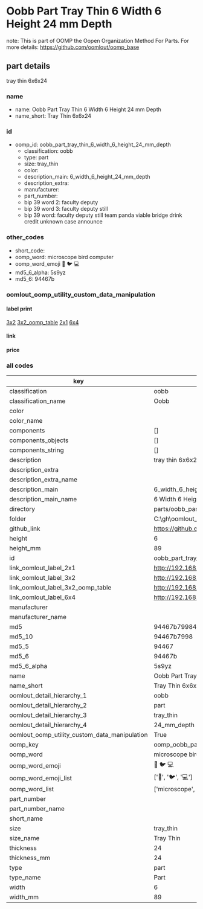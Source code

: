# Oobb Part Tray Thin 6 Width 6 Height 24 mm Depth  

note: This is part of OOMP the Oopen Organization Method For Parts. For more details: https://github.com/oomlout/oomp_base

##  part details
  



tray thin 6x6x24



### name
* name: Oobb Part Tray Thin 6 Width 6 Height 24 mm Depth
* name_short: Tray Thin 6x6x24 
### id
* oomp_id: oobb_part_tray_thin_6_width_6_height_24_mm_depth
  * classification: oobb
  * type: part
  * size: tray_thin
  * color: 
  * description_main: 6_width_6_height_24_mm_depth
  * description_extra: 
  * manufacturer: 
  * part_number: 
  * bip 39 word 2: faculty deputy
  * bip 39 word 3: faculty deputy still
  * bip 39 word: faculty deputy still team panda viable bridge drink credit unknown case announce

### other_codes
* short_code: 
* oomp_word: microscope bird computer
* oomp_word_emoji :microscope: :bird: :computer:
* md5_6_alpha: 5s9yz
* md5_6: 94467b






### oomlout_oomp_utility_custom_data_manipulation
#### label print
[3x2](http://192.168.1.245:1112/?label=oomp%205s9yz)
[3x2_oomp_table](http://192.168.1.108:1112/?label=oomp%205s9yz)
[2x1](http://192.168.1.242:1112/?label=oomp%205s9yz)
[6x4](http://192.168.1.55:1112/?label=oomp%205s9yz)    

#### link

                              

#### price







### all codes 
| key | value |  
| --- | --- |  
| classification | oobb |  
| classification_name | Oobb |  
| color |  |  
| color_name |  |  
| components | [] |  
| components_objects | [] |  
| components_string | [] |  
| description | tray thin 6x6x24 |  
| description_extra |  |  
| description_extra_name |  |  
| description_main | 6_width_6_height_24_mm_depth |  
| description_main_name | 6 Width 6 Height 24 mm Depth |  
| directory | parts/oobb_part_tray_thin_6_width_6_height_24_mm_depth |  
| folder | C:\gh\oomlout_oobb_version_4_generated_parts\parts\oobb_part_tray_thin_6_width_6_height_24_mm_depth |  
| github_link | https://github.com/oomlout/oomlout_oomp_part_src/tree/main/parts/oobb_part_tray_thin_6_width_6_height_24_mm_depth |  
| height | 6 |  
| height_mm | 89 |  
| id | oobb_part_tray_thin_6_width_6_height_24_mm_depth |  
| link_oomlout_label_2x1 | http://192.168.1.242:1112/?label=oomp%205s9yz |  
| link_oomlout_label_3x2 | http://192.168.1.245:1112/?label=oomp%205s9yz |  
| link_oomlout_label_3x2_oomp_table | http://192.168.1.108:1112/?label=oomp%205s9yz |  
| link_oomlout_label_6x4 | http://192.168.1.55:1112/?label=oomp%205s9yz |  
| manufacturer |  |  
| manufacturer_name |  |  
| md5 | 94467b799843037bcd4fbdebab8ed28d |  
| md5_10 | 94467b7998 |  
| md5_5 | 94467 |  
| md5_6 | 94467b |  
| md5_6_alpha | 5s9yz |  
| name | Oobb Part Tray Thin 6 Width 6 Height 24 mm Depth |  
| name_short | Tray Thin 6x6x24  |  
| oomlout_detail_hierarchy_1 | oobb |  
| oomlout_detail_hierarchy_2 | part |  
| oomlout_detail_hierarchy_3 | tray_thin |  
| oomlout_detail_hierarchy_4 | 24_mm_depth |  
| oomlout_oomp_utility_custom_data_manipulation | True |  
| oomp_key | oomp_oobb_part_tray_thin_6_width_6_height_24_mm_depth |  
| oomp_word | microscope bird computer |  
| oomp_word_emoji | :microscope: :bird: :computer: |  
| oomp_word_emoji_list | [':microscope:', ':bird:', ':computer:'] |  
| oomp_word_list | ['microscope', 'bird', 'computer'] |  
| part_number |  |  
| part_number_name |  |  
| short_name |  |  
| size | tray_thin |  
| size_name | Tray Thin |  
| thickness | 24 |  
| thickness_mm | 24 |  
| type | part |  
| type_name | Part |  
| width | 6 |  
| width_mm | 89 |  
